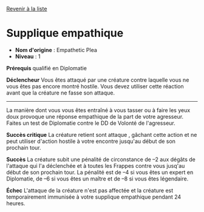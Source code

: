 [Revenir à la liste](list.md)

# Supplique empathique

 * **Nom d'origine** : Empathetic Plea
 * **Niveau** : 1


<p><strong>Prérequis </strong>qualifié en Diplomatie</p>
<p><strong>Déclencheur</strong> Vous êtes attaqué par une créature contre laquelle vous ne vous êtes pas encore montré hostile. Vous devez utiliser cette réaction avant que la créature ne fasse son attaque.</p>
<hr>
<p>La manière dont vous vous êtes entraîné à vous tasser ou à faire les yeux doux provoque une réponse empathique de la part de votre agresseur. Faites un test de Diplomatie contre le DD de Volonté de l'agresseur.</p>
<p><strong>Succès critique</strong> La créature retient sont attaque , gâchant cette action et ne peut utiliser d'action hostile à votre encontre  jusqu'au début de son prochain tour.</p>
<p><strong>Succès</strong> La créature subit une pénalité de circonstance de –2 aux dégâts de l'attaque qui l'a déclenchée et à toutes les Frappes contre vous jusq'au début de son prochain tour. La pénalité est de –4 si vous êtes un expert en Diplomatie, de –6 si vous êtes un maître et de –8 si vous êtes légendaire.</p>
<p><strong>Échec</strong> L'attaque de la créature n'est pas affectée et la créature est temporairement immunisée à votre supplique empathique pendant 24 heures.</p>